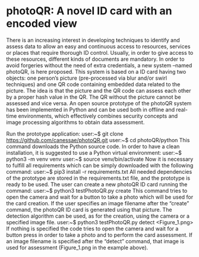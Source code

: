 # photoQR: A novel ID card with an encoded view
There is an increasing interest in developing techniques to identify and assess data to allow an easy
and continuous access to resources, services or places that require thorough ID control. Usually, in
order to give access to these resources, different kinds of documents are mandatory. In order to
avoid forgeries without the need of extra credentials, a new system –named photoQR, is here
proposed. This system is based on a ID card having two objects: one person’s picture (pre-processed
via blur and/or swirl techniques) and one QR code containing embedded data related to the picture.
The idea is that the picture and the QR code can assess each other by a proper hash value in the QR.
The QR without the picture cannot be assessed and vice versa. An open source prototype of the
photoQR system has been implemented in Python and can be used both in offline and real-time
environments, which effectively combines security concepts and image processing algorithms to
obtain data assessment.

Run the prototype application:
  user:~$ git clone https://github.com/canessae/photoQR.git
  user:~$ cd photoQR/python
This command downloads the Python source code. In order to have a clean installation, it is
suggested to use a Python virtual environment:
  user:~$ python3 -m venv venv
  user:~$ source venv/bin/activate
Now it is necessary to fulfill all requirements which can be simply downloaded with the following
command:
  user:~$ pip3 install -r requirements.txt
All needed dependencies of the prototype are stored in the requirements.txt file, and the prototype is
ready to be used. The user can create a new photoQR ID card running the command:
  user:~$ python3 testPhotoQR.py create
This command tries to open the camera and wait for a button to take a photo which will be used for
the card creation. If the user specifies an image filename after the “create” command, the photoQR
ID card is generated using that picture. The detection algorithm can be used, as for the creation,
using the camera or a specified image file.
  user:~$ python3 testPhotoQR.py detect <Figure_1.png>
If nothing is specified the code tries to open the camera and wait for a button press in order to take a
photo and to perform the card assessment. If an image filename is specified after the “detect”
command, that image is used for assessment (Figure_1.png in the example above).
